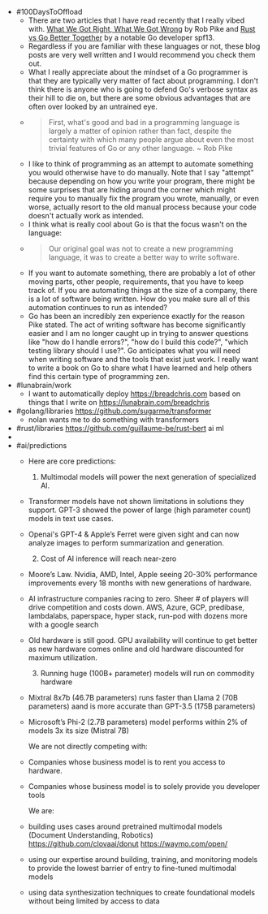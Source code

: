 - #100DaysToOffload
	- There are two articles that I have read recently that I really vibed with. [What We Got Right, What We Got Wrong](https://commandcenter.blogspot.com/2024/01/what-we-got-right-what-we-got-wrong.html) by Rob Pike and [Rust vs Go Better Together](https://spf13.com/p/rust-vs-go-better-together/) by a notable Go developer spf13.
	- Regardless if you are familiar with these languages or not, these blog posts are very well written and I would recommend you check them out.
	- What I really appreciate about the mindset of a Go programmer is that they are typically very matter of fact about programming. I don't think there is anyone who is going to defend Go's verbose syntax as their hill to die on, but there are some obvious advantages that are often over looked by an untrained eye.
	- > First, what's good and bad in a programming language is largely a matter of opinion rather than fact, despite the certainty with which many people argue about even the most trivial features of Go or any other language. ~ Rob Pike
	- I like to think of programming as an attempt to automate something you would otherwise have to do manually. Note that I say "attempt" because depending on how you write your program, there might be some surprises that are hiding around the corner which might require you to manually fix the program you wrote, manually, or even worse, actually resort to the old manual process because your code doesn't actually work as intended.
	- I think what is really cool about Go is that the focus wasn't on the language:
	- > Our original goal was not to create a new programming language, it was to create a better way to write software.
	- If you want to automate something, there are probably a lot of other moving parts, other people, requirements, that you have to keep track of. If you are automating things at the size of a company, there is a lot of software being written. How do you make sure all of this automation continues to run as intended?
	- Go has been an incredibly zen experience exactly for the reason Pike stated. The act of writing software has become significantly easier and I am no longer caught up in trying to answer questions like "how do I handle errors?", "how do I build this code?", "which testing library should I use?". Go anticipates what you will need when writing software and the tools that exist just work. I really want to write a book on Go to share what I have learned and help others find this certain type of programming zen.
- #lunabrain/work
	- I want to automatically deploy https://breadchris.com based on things that I write on https://lunabrain.com/breadchris
- #golang/libraries https://github.com/sugarme/transformer
	- nolan wants me to do something with transformers
- #rust/libraries https://github.com/guillaume-be/rust-bert ai ml
-
- #ai/predictions
	- Here are core predictions:
	  
	  1. Multimodal models will power the next generation of specialized AI.
	- Transformer models have not shown limitations in solutions they support. GPT-3 showed the power of large (high parameter count) models in text use cases.
	- Openai's GPT-4 & Apple’s Ferret were given sight and can now analyze images to perform summarization and generation.
	  
	  2. Cost of AI inference will reach near-zero
	- Moore’s Law. Nvidia, AMD, Intel, Apple seeing 20-30% performance improvements every 18 months with new generations of hardware.
	- AI infrastructure companies racing to zero. Sheer # of players will drive competition and costs down. AWS, Azure, GCP, predibase, lambdalabs, paperspace, hyper stack, run-pod with dozens more with a google search
	- Old hardware is still good. GPU availability will continue to get better as new hardware comes online and old hardware discounted for maximum utilization.
	  
	  3. Running huge (100B+ parameter) models will run on commodity hardware
	- Mixtral 8x7b (46.7B parameters) runs faster than Llama 2 (70B parameters) aand is more accurate than GPT-3.5 (175B parameters)
	- Microsoft’s Phi-2 (2.7B parameters) model performs within 2% of models 3x its size (Mistral 7B)
	  
	  We are not directly competing with:
	- Companies whose business model is to rent you access to hardware.
	- Companies whose business model is to solely provide you developer tools
	  
	  We are:
	- building uses cases around pretrained multimodal models (Document Understanding, Robotics)
	  https://github.com/clovaai/donut
	  https://waymo.com/open/
	- using our expertise around building, training, and monitoring models to provide the lowest barrier of entry to fine-tuned multimodal models
	- using data synthesization techniques to create foundational models without being limited by access to data
